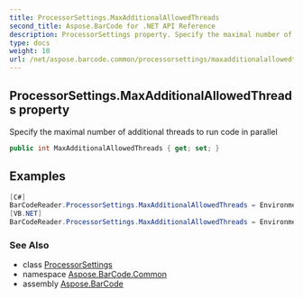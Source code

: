 ```yaml
---
title: ProcessorSettings.MaxAdditionalAllowedThreads
second_title: Aspose.BarCode for .NET API Reference
description: ProcessorSettings property. Specify the maximal number of additional threads to run code in parallel
type: docs
weight: 10
url: /net/aspose.barcode.common/processorsettings/maxadditionalallowedthreads/
---
```

## ProcessorSettings.MaxAdditionalAllowedThreads property

Specify the maximal number of additional threads to run code in parallel

```csharp
public int MaxAdditionalAllowedThreads { get; set; }
```

## Examples

```csharp
[C#]
BarCodeReader.ProcessorSettings.MaxAdditionalAllowedThreads = Environment.ProcessorCount * 2;
[VB.NET]
BarCodeReader.ProcessorSettings.MaxAdditionalAllowedThreads = Environment.ProcessorCount * 2
```

### See Also

* class [ProcessorSettings](../)
* namespace [Aspose.BarCode.Common](../../../aspose.barcode.common/)
* assembly [Aspose.BarCode](../../../)


